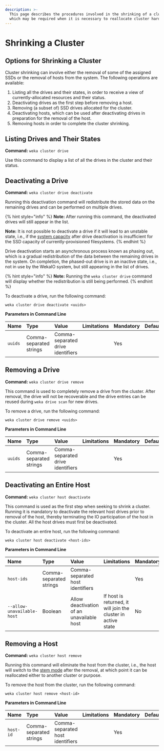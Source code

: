 ```yaml
---
description: >-
  This page describes the procedures involved in the shrinking of a cluster,
  which may be required when it is necessary to reallocate cluster hardware.
---
```


# Shrinking a Cluster

## Options for Shrinking a Cluster

Cluster shrinking can involve either the removal of some of the assigned SSDs or the removal of hosts from the system. The following operations are available:

1. Listing all the drives and their states, in order to receive a view of currently-allocated resources and their status.
2. Deactivating drives as the first step before removing a host.
3. Removing \(a subset of\) SSD drives allocated for the cluster.
4. Deactivating hosts, which can be used after deactivating drives in preparation for the removal of the host.
5. Removing hosts in order to complete the cluster shrinking.

## Listing Drives and Their States

**Command:** `weka cluster drive`

Use this command to display a list of all the drives in the cluster and their status.

## Deactivating a Drive

**Command:** `weka cluster drive deactivate`

Running this deactivation command will redistribute the stored data on the remaining drives and can be performed on multiple drives. 

{% hint style="info" %}
**Note:** After running this command, the deactivated drives will still appear in the list.

**Note:** It is not possible to deactivate a drive if it will lead to an unstable state, i.e., if the [system capacity](../../overview/ssd-capacity-management.md) after drive deactivation is insufficient for the SSD capacity of currently-provisioned filesystems.
{% endhint %}

Drive deactivation starts an asynchronous process known as phasing out, which is a gradual redistribution of the data between the remaining drives in the system. On completion, the phased-out drive is in an inactive state, i.e., not in use by the WekaIO system, but still appearing in the list of drives.

{% hint style="info" %}
**Note:** Running the `weka cluster drive` command will display whether the redistribution is still being performed.
{% endhint %}

To deactivate a drive, run the following command:

`weka cluster drive deactivate <uuids>`

**Parameters in Command Line**

| **Name** | **Type** | **Value** | **Limitations** | **Mandatory** | **Default** |
| :--- | :--- | :--- | :--- | :--- | :--- |
| `uuids` | Comma-separated strings | Comma-separated drive identifiers |  | Yes |  |

## Removing a Drive

**Command:** `weka cluster drive remove`

This command is used to completely remove a drive from the cluster. After removal, the drive will not be recoverable and the drive entries can be reused during `weka drive scan` for new drives.

To remove a drive, run the following command:

`weka cluster drive remove <uuids>`

**Parameters in Command Line**

| **Name** | **Type** | **Value** | **Limitations** | **Mandatory** | **Default** |
| :--- | :--- | :--- | :--- | :--- | :--- |
| `uuids` | Comma-separated strings | Comma-separated drive identifiers |  | Yes |  |

## Deactivating an Entire Host

**Command:** `weka cluster host deactivate`

This command is used as the first step when seeking to shrink a cluster. Running it is mandatory to deactivate the relevant host drives prior to removal of the host, thereby terminating the IO participation of the host in the cluster. All the host drives must first be deactivated.

To deactivate an entire host, run the following command:

`weka cluster host deactivate <host-ids>`

**Parameters in Command Line**

| **Name** | **Type** | **Value** | **Limitations** | **Mandatory** | **Default** |
| :--- | :--- | :--- | :--- | :--- | :--- |
| `host-ids` | Comma-separated strings | Comma-separated host identifiers |  | Yes |  |
| `--allow-unavailable-host` | Boolean | Allow deactivation of an unavailable host | If host is returned, it will join the cluster in active state | No | No |

## Removing a Host

**Command:** `weka cluster host remove`

Running this command will eliminate the host from the cluster, i.e., the host will switch to the [stem mode](../../overview/glossary.md#stem-mode) after the removal, at which point it can be reallocated either to another cluster or purpose.

To remove the host from the cluster, run the following command:

`weka cluster host remove <host-id>`

**Parameters in Command Line**

| **Name** | **Type** | **Value** | **Limitations** | **Mandatory** | **Default** |
| :--- | :--- | :--- | :--- | :--- | :--- |
| `host-id` | Comma-separated strings | Comma-separated host identifiers |  | Yes |  |


